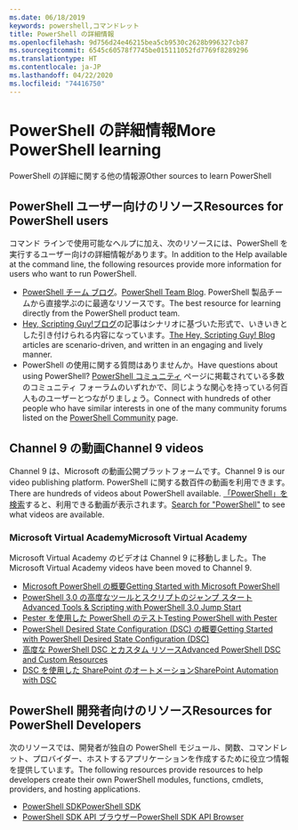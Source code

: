 ```yaml
---
ms.date: 06/18/2019
keywords: powershell,コマンドレット
title: PowerShell の詳細情報
ms.openlocfilehash: 9d756d24e46215bea5cb9530c2628b996327cb87
ms.sourcegitcommit: 6545c60578f7745be015111052fd7769f8289296
ms.translationtype: HT
ms.contentlocale: ja-JP
ms.lasthandoff: 04/22/2020
ms.locfileid: "74416750"
---
```

# <a name="more-powershell-learning"></a><span data-ttu-id="0597a-103">PowerShell の詳細情報</span><span class="sxs-lookup"><span data-stu-id="0597a-103">More PowerShell learning</span></span>

<span data-ttu-id="0597a-104">PowerShell の詳細に関する他の情報源</span><span class="sxs-lookup"><span data-stu-id="0597a-104">Other sources to learn PowerShell</span></span>

## <a name="resources-for-powershell-users"></a><span data-ttu-id="0597a-105">PowerShell ユーザー向けのリソース</span><span class="sxs-lookup"><span data-stu-id="0597a-105">Resources for PowerShell users</span></span>

<span data-ttu-id="0597a-106">コマンド ラインで使用可能なヘルプに加え、次のリソースには、PowerShell を実行するユーザー向けの詳細情報があります。</span><span class="sxs-lookup"><span data-stu-id="0597a-106">In addition to the Help available at the command line, the following resources provide more information for users who want to run PowerShell.</span></span>

- <span data-ttu-id="0597a-107">[PowerShell チーム ブログ](https://devblogs.microsoft.com/powershell/)。</span><span class="sxs-lookup"><span data-stu-id="0597a-107">[PowerShell Team Blog](https://devblogs.microsoft.com/powershell/).</span></span> <span data-ttu-id="0597a-108">PowerShell 製品チームから直接学ぶのに最適なリソースです。</span><span class="sxs-lookup"><span data-stu-id="0597a-108">The best resource for learning directly from the PowerShell product team.</span></span>
- <span data-ttu-id="0597a-109">[Hey, Scripting Guy!ブログ](https://devblogs.microsoft.com/scripting/)の記事はシナリオに基づいた形式で、いきいきとした引き付けられる内容になっています。</span><span class="sxs-lookup"><span data-stu-id="0597a-109">[The Hey, Scripting Guy! Blog](https://devblogs.microsoft.com/scripting/) articles are scenario-driven, and written in an engaging and lively manner.</span></span>
- <span data-ttu-id="0597a-110">PowerShell の使用に関する質問はありませんか。</span><span class="sxs-lookup"><span data-stu-id="0597a-110">Have questions about using PowerShell?</span></span> <span data-ttu-id="0597a-111">[PowerShell コミュニティ](/powershell/#pivot=main&panel=community) ページに掲載されている多数のコミュニティ フォーラムのいずれかで、同じような関心を持っている何百人ものユーザーとつながりましょう。</span><span class="sxs-lookup"><span data-stu-id="0597a-111">Connect with hundreds of other people who have similar interests in one of the many community forums listed on the [PowerShell Community](/powershell/#pivot=main&panel=community) page.</span></span>

## <a name="channel-9-videos"></a><span data-ttu-id="0597a-112">Channel 9 の動画</span><span class="sxs-lookup"><span data-stu-id="0597a-112">Channel 9 videos</span></span>

<span data-ttu-id="0597a-113">Channel 9 は、Microsoft の動画公開プラットフォームです。</span><span class="sxs-lookup"><span data-stu-id="0597a-113">Channel 9 is our video publishing platform.</span></span> <span data-ttu-id="0597a-114">PowerShell に関する数百件の動画を利用できます。</span><span class="sxs-lookup"><span data-stu-id="0597a-114">There are hundreds of videos about PowerShell available.</span></span> <span data-ttu-id="0597a-115">[「PowerShell」を検索](https://channel9.msdn.com/Search?term=PowerShell&sortBy=top-rated)すると、利用できる動画が表示されます。</span><span class="sxs-lookup"><span data-stu-id="0597a-115">[Search for "PowerShell"](https://channel9.msdn.com/Search?term=PowerShell&sortBy=top-rated) to see what videos are available.</span></span>

### <a name="microsoft-virtual-academy"></a><span data-ttu-id="0597a-116">Microsoft Virtual Academy</span><span class="sxs-lookup"><span data-stu-id="0597a-116">Microsoft Virtual Academy</span></span>

<span data-ttu-id="0597a-117">Microsoft Virtual Academy のビデオは Channel 9 に移動しました。</span><span class="sxs-lookup"><span data-stu-id="0597a-117">The Microsoft Virtual Academy videos have been moved to Channel 9.</span></span>

- [<span data-ttu-id="0597a-118">Microsoft PowerShell の概要</span><span class="sxs-lookup"><span data-stu-id="0597a-118">Getting Started with Microsoft PowerShell</span></span>](https://channel9.msdn.com/Series/Getting-Started-with-Microsoft-PowerShell)
- [<span data-ttu-id="0597a-119">PowerShell 3.0 の高度なツールとスクリプトのジャンプ スタート</span><span class="sxs-lookup"><span data-stu-id="0597a-119">Advanced Tools & Scripting with PowerShell 3.0 Jump Start</span></span>](https://channel9.msdn.com/Series/Advanced-Tools-and-Scripting-with-PowerShell-3.0-Jump-Start)
- [<span data-ttu-id="0597a-120">Pester を使用した PowerShell のテスト</span><span class="sxs-lookup"><span data-stu-id="0597a-120">Testing PowerShell with Pester</span></span>](https://channel9.msdn.com/Series/Testing-PowerShell-with-Pester)
- [<span data-ttu-id="0597a-121">PowerShell Desired State Configuration (DSC) の概要</span><span class="sxs-lookup"><span data-stu-id="0597a-121">Getting Started with PowerShell Desired State Configuration (DSC)</span></span>](https://channel9.msdn.com/Series/Getting-Started-with-PowerShell-DSC)
- [<span data-ttu-id="0597a-122">高度な PowerShell DSC とカスタム リソース</span><span class="sxs-lookup"><span data-stu-id="0597a-122">Advanced PowerShell DSC and Custom Resources</span></span>](https://channel9.msdn.com/Series/Advanced-PowerShell-DSC-and-Custom-Resources)
- [<span data-ttu-id="0597a-123">DSC を使用した SharePoint のオートメーション</span><span class="sxs-lookup"><span data-stu-id="0597a-123">SharePoint Automation with DSC</span></span>](https://channel9.msdn.com/Series/SharePoint-Automation-with-DSC)

## <a name="resources-for-powershell-developers"></a><span data-ttu-id="0597a-124">PowerShell 開発者向けのリソース</span><span class="sxs-lookup"><span data-stu-id="0597a-124">Resources for PowerShell Developers</span></span>

<span data-ttu-id="0597a-125">次のリソースでは、開発者が独自の PowerShell モジュール、関数、コマンドレット、プロバイダー、ホストするアプリケーションを作成するために役立つ情報を提供しています。</span><span class="sxs-lookup"><span data-stu-id="0597a-125">The following resources provide resources to help developers create their own PowerShell modules, functions, cmdlets, providers, and hosting applications.</span></span>

- [<span data-ttu-id="0597a-126">PowerShell SDK</span><span class="sxs-lookup"><span data-stu-id="0597a-126">PowerShell SDK</span></span>](/powershell/scripting/developer/windows-powershell)
- [<span data-ttu-id="0597a-127">PowerShell SDK API ブラウザー</span><span class="sxs-lookup"><span data-stu-id="0597a-127">PowerShell SDK API Browser</span></span>](/dotnet/api/system.management.automation)
